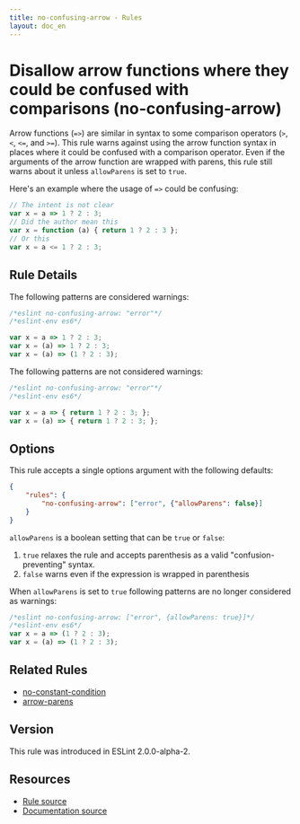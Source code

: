 ```yaml
---
title: no-confusing-arrow - Rules
layout: doc_en
---
```

<!-- Note: No pull requests accepted for this file. See README.md in the root directory for details. -->

# Disallow arrow functions where they could be confused with comparisons (no-confusing-arrow)

Arrow functions (`=>`) are similar in syntax to some comparison operators (`>`, `<`, `<=`, and `>=`). This rule warns against using the arrow function syntax in places where it could be confused with a comparison operator. Even if the arguments of the arrow function are wrapped with parens, this rule still warns about it unless `allowParens` is set to `true`.

Here's an example where the usage of `=>` could be confusing:

```js
// The intent is not clear
var x = a => 1 ? 2 : 3;
// Did the author mean this
var x = function (a) { return 1 ? 2 : 3 };
// Or this
var x = a <= 1 ? 2 : 3;
```

## Rule Details

The following patterns are considered warnings:

```js
/*eslint no-confusing-arrow: "error"*/
/*eslint-env es6*/

var x = a => 1 ? 2 : 3;
var x = (a) => 1 ? 2 : 3;
var x = (a) => (1 ? 2 : 3);
```

The following patterns are not considered warnings:

```js
/*eslint no-confusing-arrow: "error"*/
/*eslint-env es6*/

var x = a => { return 1 ? 2 : 3; };
var x = (a) => { return 1 ? 2 : 3; };
```

## Options

This rule accepts a single options argument with the following defaults:

```json
{
    "rules": {
        "no-confusing-arrow": ["error", {"allowParens": false}]
    }
}
```

`allowParens` is a boolean setting that can be `true` or `false`:

1. `true` relaxes the rule and accepts parenthesis as a valid "confusion-preventing" syntax.
2. `false` warns even if the expression is wrapped in parenthesis

When `allowParens` is set to `true` following patterns are no longer considered as warnings:

```js
/*eslint no-confusing-arrow: ["error", {allowParens: true}]*/
/*eslint-env es6*/
var x = a => (1 ? 2 : 3);
var x = (a) => (1 ? 2 : 3);
```

## Related Rules

* [no-constant-condition](no-constant-condition)
* [arrow-parens](arrow-parens)

## Version

This rule was introduced in ESLint 2.0.0-alpha-2.

## Resources

* [Rule source](https://github.com/eslint/eslint/tree/master/lib/rules/no-confusing-arrow.js)
* [Documentation source](https://github.com/eslint/eslint/tree/master/docs/rules/no-confusing-arrow.md)
